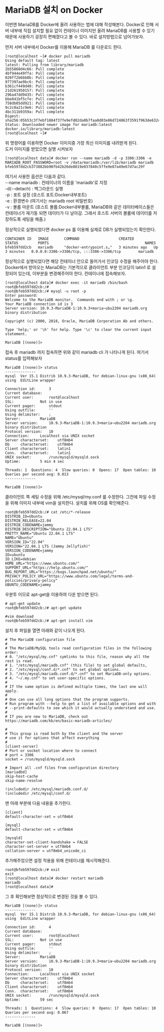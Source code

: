 # MariaDB 설치 on Docker

이번엔 MariaDB를 Docker에 올려 사용하는 법에 대해 작성해본다. Docker로 인해 서버 내부에 직접 설치할 필요 없이 컨테이너 이미지만 올려
MariaDB를 사용할 수 있기 때문에 사용하기 굉장히 편해졌다고 볼 수 있다. 바로 설치방법으로 넘어가보자.

먼저 서버 내부에서 Docker를 이용해 MariaDB 를 다운로드 한다.
```shell
[root@localhost ~]# docker pull mariadb
Using default tag: latest
latest: Pulling from library/mariadb
2b55860d4c66: Pull complete
4bf944e49ffa: Pull complete
020ff2b6bb0b: Pull complete
977397ae9bc6: Pull complete
b361cf449d40: Pull complete
21d261950157: Pull complete
296a47dd9435: Pull complete
bbe841bf5cfe: Pull complete
758db05dd921: Pull complete
9c2c0a21c9e6: Pull complete
4bc311b9359a: Pull complete
Digest: sha256:05b53c3f7ebf1884f37fe9efd02da0b7faa0d03e86d724863f3591f963de632c
Status: Downloaded newer image for mariadb:latest
docker.io/library/mariadb:latest
[root@localhost ~]#
```
위 명령어를 이용하면 Docker 이미지중 가장 최신 이미지를 내려받게 된다.\
도커 이미지를 받았으면 실행 시켜보자
```shell
[root@localhost data]# docker run --name mariadb -d -p 3306:3306 -e MARIADB_ROOT_PASSWORD=root -v /data/mariadb:/var/lib/mariadb mariadb
bfeb597dd2cb373882bb90fb42b26de8019e037840c5ffe9e87a49e67d7ac29f
```
여기서 사용한 옵션은 다음과 같다.\
--name mariadb : 컨테이너의 이름을 'mariadb'로 지정\
-d(--detach) : 백그라운드 실행\
-p : 포트 설정 (호스트 포트:Docker내부포트)\
-e : 환경변수 (여기서는 mariadb root 비밀번호)\
-v : 볼륨 마운트 (호스트 볼륨:Docker내부볼륨, MariaDB와 같은 데이터베이스들은 컨테이너가 재기동 되면 데이터가 다 날아감. 그래서 호스트 서버의 볼륨에 데이터를 저장하도록 세팅을 해줌.)

정상적으로 실행되었다면 docker ps 를 이용해 실제로 DB가 실행되었는지 확인한다.
```shell
CONTAINER ID   IMAGE       COMMAND                  CREATED         STATUS         PORTS                                            NAMES
bfeb597dd2cb   mariadb     "docker-entrypoint.s…"   3 minutes ago   Up 3 minutes   0.0.0.0:3306->3306/tcp, :::3306->3306/tcp        mariadb
```

정상적으로 실행되었다면 해당 컨테이너 안으로 들어가서 인코딩 수정을 해주어야 한다. Docker에서 받아오는 MariaDB는 기본적으로 클라이언트 부분 인코딩이 latin1
로 설정되어 있는데, 이부분을 변경해주어야 한다. 컨테이너에 접속해보자.
```shell
[root@localhost data]# docker exec -it mariadb /bin/bash
root@bfeb597dd2cb:/#
root@bfeb597dd2cb:/# mysql -u root -p
Enter password:
Welcome to the MariaDB monitor.  Commands end with ; or \g.
Your MariaDB connection id is 3
Server version: 10.9.3-MariaDB-1:10.9.3+maria~ubu2204 mariadb.org binary distribution

Copyright (c) 2000, 2018, Oracle, MariaDB Corporation Ab and others.

Type 'help;' or '\h' for help. Type '\c' to clear the current input statement.

MariaDB [(none)]>
```
접속 후 mariadb 까지 접속하면 위와 같이 mariadb cli 가 나타나게 된다. 여기서 status를 입력해보자
```shell
MariaDB [(none)]> status
--------------
mysql  Ver 15.1 Distrib 10.9.3-MariaDB, for debian-linux-gnu (x86_64) using  EditLine wrapper

Connection id:		3
Current database:
Current user:		root@localhost
SSL:			Not in use
Current pager:		stdout
Using outfile:		''
Using delimiter:	;
Server:			MariaDB
Server version:		10.9.3-MariaDB-1:10.9.3+maria~ubu2204 mariadb.org binary distribution
Protocol version:	10
Connection:		Localhost via UNIX socket
Server characterset:	utf8mb4
Db     characterset:	utf8mb4
Client characterset:	latin1
Conn.  characterset:	latin1
UNIX socket:		/run/mysqld/mysqld.sock
Uptime:			5 min 4 sec

Threads: 1  Questions: 4  Slow queries: 0  Opens: 17  Open tables: 10  Queries per second avg: 0.013
--------------

MariaDB [(none)]>
```
클라이언트 쪽 세팅 수정을 위해 /etc/mysql/my.conf 를 수정한다. 그전에 파일 수정을 위해 이미지 내부에 vim을 설치한다. 설치를 위해 OS를 확인해준다.
```shell
root@bfeb597dd2cb:/# cat /etc/*-release
DISTRIB_ID=Ubuntu
DISTRIB_RELEASE=22.04
DISTRIB_CODENAME=jammy
DISTRIB_DESCRIPTION="Ubuntu 22.04.1 LTS"
PRETTY_NAME="Ubuntu 22.04.1 LTS"
NAME="Ubuntu"
VERSION_ID="22.04"
VERSION="22.04.1 LTS (Jammy Jellyfish)"
VERSION_CODENAME=jammy
ID=ubuntu
ID_LIKE=debian
HOME_URL="https://www.ubuntu.com/"
SUPPORT_URL="https://help.ubuntu.com/"
BUG_REPORT_URL="https://bugs.launchpad.net/ubuntu/"
PRIVACY_POLICY_URL="https://www.ubuntu.com/legal/terms-and-policies/privacy-policy"
UBUNTU_CODENAME=jammy
```
우분투 이므로 apt-get을 이용하여 다운 받으면 된다.
```shell
# apt-get update
root@bfeb597dd2cb:/# apt-get update

#vim download
root@bfeb597dd2cb:/# apt-get install vim
```

설치 후 파일을 열면 아래와 같이 나오게 된다.
```shell
# The MariaDB configuration file
#
# The MariaDB/MySQL tools read configuration files in the following order:
# 0. "/etc/mysql/my.cnf" symlinks to this file, reason why all the rest is read.
# 1. "/etc/mysql/mariadb.cnf" (this file) to set global defaults,
# 2. "/etc/mysql/conf.d/*.cnf" to set global options.
# 3. "/etc/mysql/mariadb.conf.d/*.cnf" to set MariaDB-only options.
# 4. "~/.my.cnf" to set user-specific options.
#
# If the same option is defined multiple times, the last one will apply.
#
# One can use all long options that the program supports.
# Run program with --help to get a list of available options and with
# --print-defaults to see which it would actually understand and use.
#
# If you are new to MariaDB, check out https://mariadb.com/kb/en/basic-mariadb-articles/

#
# This group is read both by the client and the server
# use it for options that affect everything
#
[client-server]
# Port or socket location where to connect
# port = 3306
socket = /run/mysqld/mysqld.sock

# Import all .cnf files from configuration directory
[mariadbd]
skip-host-cache
skip-name-resolve

!includedir /etc/mysql/mariadb.conf.d/
!includedir /etc/mysql/conf.d/
```

맨 아래 부분에 다음 내용을 추가한다.
```shell
[client]
default-character-set = utf8mb4

[mysql]
default-character-set = utf8mb4

[mysqld]
character-set-client-handshake = FALSE
character-set-server = utf8mb4
collation-server = utf8mb4_unicode_ci
```
추가해주었으면 설정 적용을 위해 컨테이너를 재시작해준다.
```shell
root@bfeb597dd2cb:/# exit
exit
[root@localhost data]# docker restart mariadb
mariadb
[root@localhost data]#
```

그 후 확인해보면 정상적으로 변경된 것을 볼 수 있다.
```shell
MariaDB [(none)]> status
--------------
mysql  Ver 15.1 Distrib 10.9.3-MariaDB, for debian-linux-gnu (x86_64) using  EditLine wrapper

Connection id:		4
Current database:
Current user:		root@localhost
SSL:			Not in use
Current pager:		stdout
Using outfile:		''
Using delimiter:	;
Server:			MariaDB
Server version:		10.9.3-MariaDB-1:10.9.3+maria~ubu2204 mariadb.org binary distribution
Protocol version:	10
Connection:		Localhost via UNIX socket
Server characterset:	utf8mb4
Db     characterset:	utf8mb4
Client characterset:	utf8mb4
Conn.  characterset:	utf8mb4
UNIX socket:		/run/mysqld/mysqld.sock
Uptime:			59 sec

Threads: 1  Questions: 4  Slow queries: 0  Opens: 17  Open tables: 10  Queries per second avg: 0.067
--------------

MariaDB [(none)]>
```